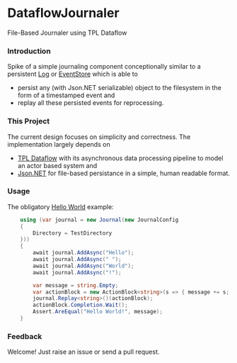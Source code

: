 # DataflowJournaler

File-Based Journaler using TPL Dataflow

### Introduction

Spike of a simple journaling component conceptionally similar to a persistent [Log](https://engineering.linkedin.com/distributed-systems/log-what-every-software-engineer-should-know-about-real-time-datas-unifying) or [EventStore](https://www.geteventstore.com/) which is able to

- persist any (with Json.NET serializable) object to the filesystem in the form of a timestamped event and
- replay all these persisted events for reprocessing.

### This Project 

The current design focuses on simplicity and correctness. The implementation largely depends on

- [TPL Dataflow](https://msdn.microsoft.com/en-us/library/hh228603(v=vs.110).aspx) with its asynchronous data processing pipeline to model an actor based system and
- [Json.NET](http://www.newtonsoft.com/json) for file-based persistance in a simple, human readable format.

### Usage

The obligatory [Hello World](https://github.com/8snit/Spike.DataflowJournaler/blob/192386e2e4ee1b2a5694bfc15281f1e196b21418/Spike.DataflowJournaler.Tests/SmokeTests.cs#L27-L41) example:

```c#
	using (var journal = new Journal(new JournalConfig
    {
        Directory = TestDirectory
    }))
    {
        await journal.AddAsync("Hello");
        await journal.AddAsync(" ");
        await journal.AddAsync("World");
        await journal.AddAsync("!");

        var message = string.Empty;
        var actionBlock = new ActionBlock<string>(s => { message += s; });
        journal.Replay<string>()(actionBlock);
        actionBlock.Completion.Wait();
        Assert.AreEqual("Hello World!", message);
    }
```

### Feedback
Welcome! Just raise an issue or send a pull request.

